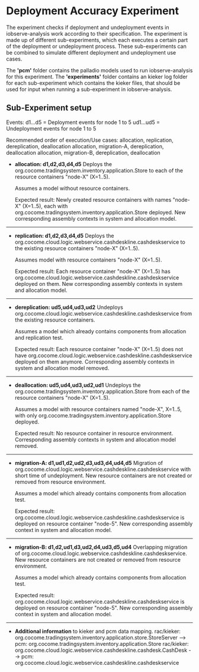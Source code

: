 # Deployment Accuracy Experiment

The experiment checks if deployment and undeployment events in iobserve-analysis work according to their specification.
The experiment is made up of different sub-experiments, which each executes a certain part of the deployment or undeployment process.
These sub-experiments can be combined to simulate different deployment and undeployment use cases.

The **'pcm'** folder contains the palladio models used to run iobserve-analysis for this experiment.
The **'experiments'** folder contains an kieker log folder for each sub-experiment which contains the kieker files,
that should be used for input when running a sub-experiment in iobserve-analysis.

## Sub-Experiment setup
Events: d1...d5 = Deployment events for node 1 to 5
        ud1...ud5 = Undeployment events for node 1 to 5
		
Recommended order of execution/Use cases: 	allocation, replication, dereplication, deallocation
											allocation, migration-A, dereplication, deallocation
											allocation, migration-B, dereplication, deallocation


- **allocation: d1,d2,d3,d4,d5**
  Deploys the org.cocome.tradingsystem.inventory.application.Store to each of the resource containers "node-X" (X=1..5).
  
  Assumes a model without resource containers.
  
  Expected result: Newly created resource containers with names "node-X" (X=1..5),
  each with org.cocome.tradingsystem.inventory.application.Store deployed.
  New corresponding assembly contexts in system and allocation model.
_______________________________________________________________________________________________________________________
  
- **replication: d1,d2,d3,d4,d5**
  Deploys the org.cocome.cloud.logic.webservice.cashdeskline.cashdeskservice to the existing resource containers "node-X" (X=1..5).
  
  Assumes model with resource containers "node-X" (X=1..5).
  
  Expected result: Each resource container "node-X" (X=1..5) has org.cocome.cloud.logic.webservice.cashdeskline.cashdeskservice
  deployed on them. New corresponding assembly contexts in system and allocation model.
_______________________________________________________________________________________________________________________
  
- **dereplication: ud5,ud4,ud3,ud2**
  Undeploys org.cocome.cloud.logic.webservice.cashdeskline.cashdeskservice from the existing resource containers.
  
  Assumes a model which already contains components from allocation and replication test.
  
  Expected result: Each resource container "node-X" (X=1..5) does not have 
  org.cocome.cloud.logic.webservice.cashdeskline.cashdeskservice deployed on them anymore. Corresponding assembly contexts
  in system and allocation model removed.
_______________________________________________________________________________________________________________________

- **deallocation: ud5,ud4,ud3,ud2,ud1**
  Undeploys the org.cocome.tradingsystem.inventory.application.Store from each of the resource containers "node-X" (X=1..5).
  
  Assumes a model with resource containers named "node-X", X=1..5, with only org.cocome.tradingsystem.inventory.application.Store deployed.
  
  Expected result: No resource container in resource environment. Corresponding assembly contexts in system and allocation model removed.
_______________________________________________________________________________________________________________________

- **migration-A: d1,ud1,d2,ud2,d3,ud3,d4,ud4,d5**
  Migration of org.cocome.cloud.logic.webservice.cashdeskline.cashdeskservice with short time of undeployment. 
  New resource containers are not created or removed from resource environment.
  
  Assumes a model which already contains components from allocation test.
  
  Expected result: org.cocome.cloud.logic.webservice.cashdeskline.cashdeskservice is deployed on resource container "node-5".
  New corresponding assembly context in system and allocation model.
_______________________________________________________________________________________________________________________
  
- **migration-B: d1,d2,ud1,d3,ud2,d4,ud3,d5,ud4**
  Overlapping migration of org.cocome.cloud.logic.webservice.cashdeskline.cashdeskservice. 
  New resource containers are not created or removed from resource environment.
  
  Assumes a model which already contains components from allocation test.
  
  Expected result: org.cocome.cloud.logic.webservice.cashdeskline.cashdeskservice is deployed on resource container "node-5".
  New corresponding assembly context in system and allocation model.
_______________________________________________________________________________________________________________________



- **Additional information** to kieker and pcm data mapping.
  rac/kieker: org.cocome.tradingsystem.inventory.application.store.StoreServer --> pcm: org.cocome.tradingsystem.inventory.application.Store
  rac/kieker: org.cocome.cloud.logic.webservice.cashdeskline.cashdesk.CashDesk --> pcm: org.cocome.cloud.logic.webservice.cashdeskline.cashdeskservice  